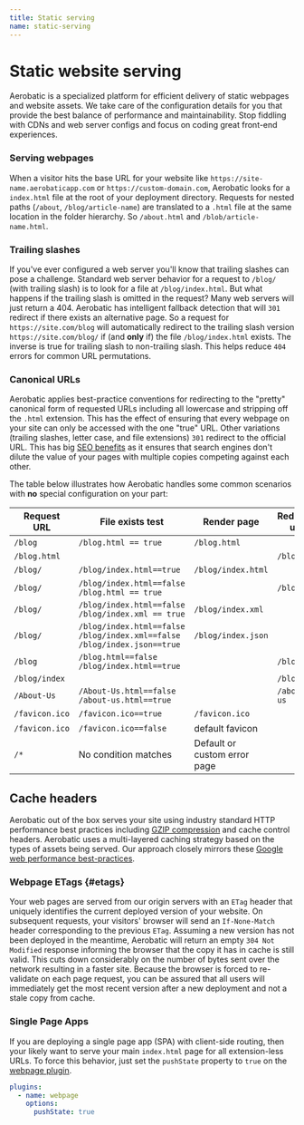 ```yaml
---
title: Static serving
name: static-serving
---
```


# Static website serving

Aerobatic is a specialized platform for efficient delivery of static webpages and website assets. We take care of the configuration details for you that provide the best balance of performance and maintainability. Stop fiddling with CDNs and web server configs and focus on coding great front-end experiences.

### Serving webpages

When a visitor hits the base URL for your website like `https://site-name.aerobaticapp.com` or `https://custom-domain.com`, Aerobatic looks for a `index.html` file at the root of your deployment directory. Requests for nested paths (`/about`, `/blog/article-name`) are translated to a `.html` file at the same location in the folder hierarchy. So `/about.html` and `/blob/article-name.html`.

### Trailing slashes

If you've ever configured a web server you'll know that trailing slashes can pose a challenge. Standard web server behavior for a request to `/blog/` (with trailing slash) is to look for a file at `/blog/index.html`. But what happens if the trailing slash is omitted in the request? Many web servers will just return a 404. Aerobatic has intelligent fallback detection that will `301` redirect if there exists an alternative page. So a request for `https://site.com/blog` will automatically redirect to the trailing slash version `https://site.com/blog/` if (and **only** if) the file `/blog/index.html` exists. The inverse is true for trailing slash to non-trailing slash. This helps reduce `404` errors for common URL permutations.

### Canonical URLs

Aerobatic applies best-practice conventions for redirecting to the "pretty" canonical form of requested URLs including all lowercase and stripping off the `.html` extension. This has the effect of ensuring that every webpage on your site can only be accessed with the one "true" URL. Other variations (trailing slashes, letter case, and file extensions) `301` redirect to the official URL. This has big [SEO benefits](https://support.google.com/webmasters/answer/139066?hl=en) as it ensures that search engines don't dilute the value of your pages with multiple copies competing against each other.

The table below illustrates how Aerobatic handles some common scenarios with **no** special configuration on your part:

| Request URL    | File exists test                                                                   | Render page                  | Redirect url | Response Code  |
| -------------- | ---------------------------------------------------------------------------------- | ---------------------------- | ------------ | -------------- |
| `/blog`        | `/blog.html == true`                                                               | `/blog.html`                 |              | `200` or `304` |
| `/blog.html`   |                                                                                    |                              | `/blog`      | `302`          |
| `/blog/`       | `/blog/index.html==true`                                                           | `/blog/index.html`           |              | `200` or `304` |
| `/blog/`       | `/blog/index.html==false`<br>`/blog.html == true`                                  |                              | `/blog`      | `302`          |
| `/blog/`       | `/blog/index.html==false`<br>`/blog/index.xml == true`                             | `/blog/index.xml`            |              | `200` or `304` |
| `/blog/`       | `/blog/index.html==false`<br>`/blog/index.xml==false`<br> `/blog/index.json==true` | `/blog/index.json`           |              | `200` or `304` |
| `/blog`        | `/blog.html==false`<br>`/blog/index.html==true`                                    |                              | `/blog/`     | `302`          |
| `/blog/index`  |                                                                                    |                              | `/blog/`     | `301`          |
| `/About-Us`    | `/About-Us.html==false`<br>`/about-us.html==true`                                  |                              | `/about-us`  | `301`          |
| `/favicon.ico` | `/favicon.ico==true`                                                               | `/favicon.ico`               |              | `200` or `304` |
| `/favicon.ico` | `/favicon.ico==false`                                                              | default favicon              |              | `200` or `304` |
| `/*`           | No condition matches                                                               | Default or custom error page |              | `404`          |

## Cache headers

Aerobatic out of the box serves your site using industry standard HTTP performance best practices including [GZIP compression](https://developers.google.com/web/fundamentals/performance/optimizing-content-efficiency/optimize-encoding-and-transfer?hl=en#text-compression-with-gzip) and cache control headers. Aerobatic uses a multi-layered caching strategy based on the types of assets being served. Our approach closely mirrors these [Google web performance best-practices](https://developers.google.com/web/fundamentals/performance/optimizing-content-efficiency/http-caching).

### Webpage ETags {#etags}

Your web pages are served from our origin servers with an `ETag` header that uniquely identifies the current deployed version of your website. On subsequent requests, your visitors' browser will send an `If-None-Match` header corresponding to the previous `ETag`. Assuming a new version has not been deployed in the meantime, Aerobatic will return an empty `304 Not Modified` response informing the browser that the copy it has in cache is still valid. This cuts down considerably on the number of bytes sent over the network resulting in a faster site. Because the browser is forced to re-validate on each page request, you can be assured that all users will immediately get the most recent version after a new deployment and not a stale copy from cache.

### Single Page Apps

If you are deploying a single page app (SPA) with client-side routing, then your likely want to serve your main `index.html` page for all extension-less URLs. To force this behavior, just set the `pushState` property to `true` on the [webpage plugin](/docs/plugins/webpage/).

```yaml
plugins:
  - name: webpage
    options:
      pushState: true
```
